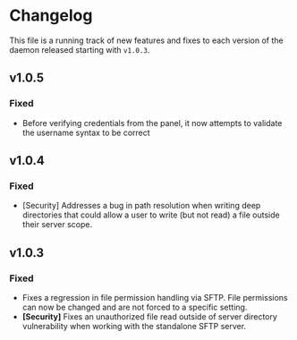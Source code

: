 # Changelog
This file is a running track of new features and fixes to each version of the daemon released starting with `v1.0.3`.

## v1.0.5
### Fixed
* Before verifying credentials from the panel, it now attempts to validate the username syntax to be correct

## v1.0.4
### Fixed
* [Security] Addresses a bug in path resolution when writing deep directories that could allow a user to write (but not read) a file outside their server scope.

## v1.0.3
### Fixed
* Fixes a regression in file permission handling via SFTP. File permissions can now be changed and are not forced to a specific setting.
* **[Security]** Fixes an unauthorized file read outside of server directory vulnerability when working with the standalone SFTP server.
